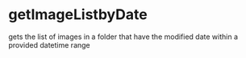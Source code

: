 # getImageListbyDate
gets the list of images in a folder that have the modified date within a provided datetime range
